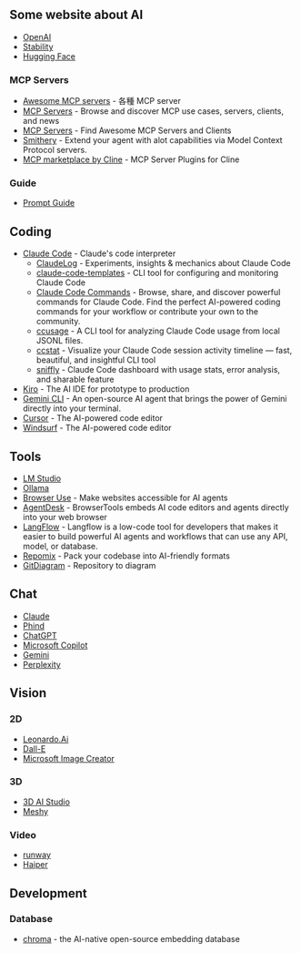 
## Some website about AI

- [OpenAI](https://openai.com/)
- [Stability](https://stability.ai/)
- [Hugging Face](https://huggingface.co/)

### MCP Servers

- [Awesome MCP servers](https://github.com/appcypher/awesome-mcp-servers) - 各種 MCP server
- [MCP Servers](https://www.pulsemcp.com/) - Browse and discover MCP use cases, servers, clients, and news
- [MCP Servers](https://mcp.so/) - Find Awesome MCP Servers and Clients
- [Smithery](https://smithery.ai/) - Extend your agent with alot capabilities via Model Context Protocol servers.
- [MCP marketplace by Cline](https://cline.bot/mcp-marketplace) - MCP Server Plugins for Cline
  
### Guide

- [Prompt Guide](https://www.promptingguide.ai/)

## Coding

- [Claude Code](https://claude.ai/code) - Claude's code interpreter
  - [ClaudeLog](https://claudelog.com/) - Experiments, insights & mechanics about Claude Code
  - [claude-code-templates](https://aitmpl.com/) - CLI tool for configuring and monitoring Claude Code
  - [Claude Code Commands](https://claudecodecommands.directory/) - Browse, share, and discover powerful commands for Claude Code. Find the perfect AI-powered coding commands for your workflow or contribute your own to the community.
  - [ccusage](https://github.com/ryoppippi/ccusage) - A CLI tool for analyzing Claude Code usage from local JSONL files.
  - [ccstat](https://github.com/ktny/ccstat) - Visualize your Claude Code session activity timeline — fast, beautiful, and insightful CLI tool
  - [sniffly](https://github.com/chiphuyen/sniffly) - Claude Code dashboard with usage stats, error analysis, and sharable feature
- [Kiro](https://kiro.dev/) - The AI IDE for prototype to production
- [Gemini CLI](https://github.com/google-gemini/gemini-cli) - An open-source AI agent that brings the power of Gemini directly into your terminal.
- [Cursor](https://cursor.so/) - The AI-powered code editor
- [Windsurf](https://windsurf.com/) - The AI-powered code editor

## Tools

- [LM Studio](https://lmstudio.ai/)
- [Ollama](https://ollama.com/)
- [Browser Use](https://github.com/browser-use/browser-use) - Make websites accessible for AI agents
- [AgentDesk](https://www.agentdesk.ai/) - BrowserTools embeds AI code editors and agents directly into your web browser
- [LangFlow](https://www.langflow.org/) - Langflow is a low-code tool for developers that makes it easier to build powerful AI agents and workflows that can use any API, model, or database.
- [Repomix](https://github.com/yamadashy/repomix) - Pack your codebase into AI-friendly formats
- [GitDiagram](https://github.com/ahmedkhaleel2004/gitdiagram) - Repository to diagram

## Chat

- [Claude](https://claude.ai/)
- [Phind](https://www.phind.com/)
- [ChatGPT](https://chatgpt.com/)
- [Microsoft Copilot](https://copilot.microsoft.com/)
- [Gemini](https://gemini.google.com/)
- [Perplexity](https://www.perplexity.ai/)

## Vision

### 2D

- [Leonardo.Ai](https://leonardo.ai/)
- [Dall-E](https://openai.com/index/dall-e-3/)
- [Microsoft Image Creator](https://www.bing.com/images/create)
  
### 3D
  
- [3D AI Studio](https://www.3daistudio.com/)
- [Meshy](https://www.meshy.ai/zh/)

### Video

- [runway](https://runwayml.com/)
- [Haiper](https://haiper.ai/)

## Development

### Database

- [chroma](https://github.com/chroma-core/chroma) - the AI-native open-source embedding database
